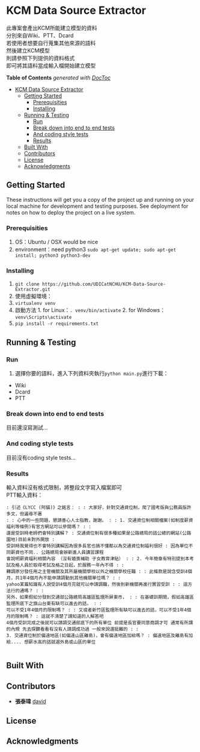 # KCM Data Source Extractor  
此專案會產出KCM所能建立模型的資料  
分別來自Wiki、PTT、Dcard  
若使用者想要自行蒐集其他來源的語料  
然後建立KCM模型  
則請參照下列提供的資料格式  
即可將其語料當成輸入檔開始建立模型
<!-- START doctoc generated TOC please keep comment here to allow auto update -->
<!-- DON'T EDIT THIS SECTION, INSTEAD RE-RUN doctoc TO UPDATE -->
**Table of Contents**  *generated with [DocToc](https://github.com/thlorenz/doctoc)*

- [KCM Data Source Extractor](#kcm-data-source-extractor)
  - [Getting Started](#getting-started)
    - [Prerequisities](#prerequisities)
    - [Installing](#installing)
  - [Running & Testing](#running--testing)
    - [Run](#run)
    - [Break down into end to end tests](#break-down-into-end-to-end-tests)
    - [And coding style tests](#and-coding-style-tests)
    - [Results](#results)
  - [Built With](#built-with)
  - [Contributors](#contributors)
  - [License](#license)
  - [Acknowledgments](#acknowledgments)

<!-- END doctoc generated TOC please keep comment here to allow auto update -->


## Getting Started

These instructions will get you a copy of the project up and running on your local machine for development and testing purposes. See deployment for notes on how to deploy the project on a live system.

### Prerequisities

1. OS：Ubuntu / OSX would be nice
2. environment：need python3 `sudo apt-get update; sudo apt-get install; python3 python3-dev`

### Installing

1. `git clone https://github.com/UDICatNCHU/KCM-Data-Source-Extractor.git`
2. 使用虛擬環境：
  1. `virtualenv venv`
  2. 啟動方法
    1. for Linux：`. venv/bin/activate`
    2. for Windows：`venv\Scripts\activate`
3. `pip install -r requirements.txt`

## Running & Testing

### Run

1. 選擇你要的語料，進入下列資料夾執行`python main.py`進行下載：
  * Wiki
  * Dcard
  * PTT

### Break down into end to end tests

目前還沒寫測試...

### And coding style tests

目前沒有coding style tests...

### Results
輸入資料沒有格式限制，將整段文字寫入檔案即可  
PTT輸入資料：

```
: 引述《LYCC (阿貓)》之銘言： : : 大家好，針對交通資位制，爬了國考版與公務員版許多文，但遍尋不著   
: : 心中的一些問題，懇請善心人士指教，謝謝。 : : 1. 交通資位制相關檔案(如制度薪資福利等條例)有官方網站可以參閱嗎？ : :   
還是受訓時老師們會特別講解？ : 交通資位制有很多種如果是公路總局的話公總的網站(公路園地)目前未對外開放 :   
受訓時我覺得也不會特別講解因為很多長官也搞不懂都以為交通資位制福利很好 : 因為單位不同薪資也不同.. 公路總局會辦新進人員講習課程   
會說明薪資福利相關內容 （沒有婚喪補助 子女教育津貼） : : 2. 今年簡章有特別提到本考試及格人員於取得考試及格之日起，於服務一年內不得 : :   
轉調原分發任用之主管機關及其所屬機關學校以外之機關學校任職 : : 此條款是說含受訓4個月，共1年4個月內不能申請調動到其他機關單位嗎？ : :   
yahoo某篇知識有人說受訓4個月完就可以申請調職，然後到新機關再進行實習受訓 : : 這方法行的通嗎？ : :   
另外，如果假如分發到交通部公路總局高雄區監理所屏東市， : : 在基礎訓期間，假如高雄區監理所底下之旗山台東有缺可以進去的話， : :   
可以不受1年4個月的限制嗎？ : : 又或者新竹區監理所有缺可以進去的話，可以不受1年4個月的限制嗎？ : 這就不清楚了請知道的人解答吧   
4個月受訓完成之後就可以請調交通部底下的所有單位 前提是長官要同意商調才可 通常有所謂的內規 先去探聽看看有沒有人請調成功過 一般來說還挺難的 : :   
3. 交通資位制於偏遠地區(如偏遠山區離島)，會有偏遠地區加給嗎？ : 偏遠地區及離島有加給.... 想薪水高的話就選外島或山區的單位  


```

## Built With


## Contributors

* **張泰瑋** [david](https://github.com/david30907d)

## License

## Acknowledgments
